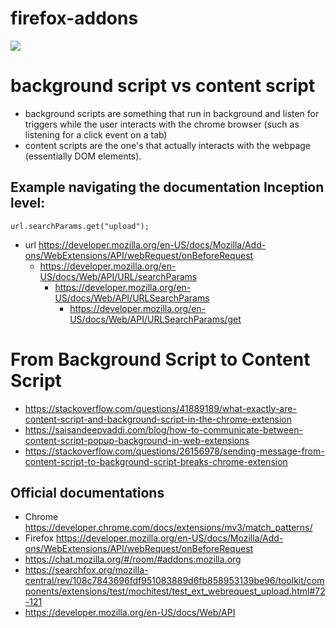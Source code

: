 # firefox-addons

![](https://developer.mozilla.org/en-US/docs/Mozilla/Add-ons/WebExtensions/Anatomy_of_a_WebExtension/webextension-anatomy.png)

# background script vs content script
- background scripts are something that run in background and listen for triggers while the user interacts with the chrome browser (such as listening for a click event on a tab)
- content scripts are the one's that actually interacts with the webpage (essentially DOM elements).

## Example navigating the documentation Inception level: 
```url.searchParams.get("upload");```
- url https://developer.mozilla.org/en-US/docs/Mozilla/Add-ons/WebExtensions/API/webRequest/onBeforeRequest
  - https://developer.mozilla.org/en-US/docs/Web/API/URL/searchParams
     - https://developer.mozilla.org/en-US/docs/Web/API/URLSearchParams
       - https://developer.mozilla.org/en-US/docs/Web/API/URLSearchParams/get

# From Background Script to Content Script
- https://stackoverflow.com/questions/41889189/what-exactly-are-content-script-and-background-script-in-the-chrome-extension
- https://saisandeepvaddi.com/blog/how-to-communicate-between-content-script-popup-background-in-web-extensions
- https://stackoverflow.com/questions/26156978/sending-message-from-content-script-to-background-script-breaks-chrome-extension


## Official documentations
- Chrome https://developer.chrome.com/docs/extensions/mv3/match_patterns/
- Firefox https://developer.mozilla.org/en-US/docs/Mozilla/Add-ons/WebExtensions/API/webRequest/onBeforeRequest
- https://chat.mozilla.org/#/room/#addons:mozilla.org
- https://searchfox.org/mozilla-central/rev/108c7843696fdf951083889d6fb858953139be96/toolkit/components/extensions/test/mochitest/test_ext_webrequest_upload.html#72-121
- https://developer.mozilla.org/en-US/docs/Web/API
